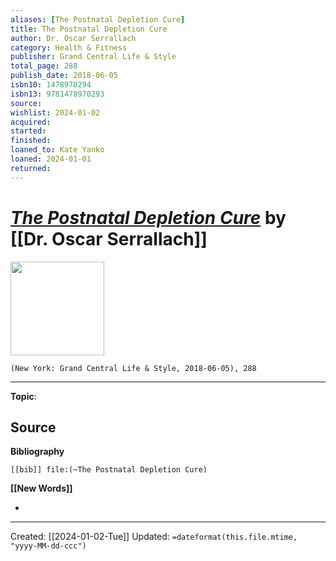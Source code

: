 ```yaml
---
aliases: [The Postnatal Depletion Cure]
title: The Postnatal Depletion Cure
author: Dr. Oscar Serrallach
category: Health & Fitness
publisher: Grand Central Life & Style
total_page: 288
publish_date: 2018-06-05
isbn10: 1478970294
isbn13: 9781478970293
source: 
wishlist: 2024-01-02
acquired: 
started: 
finished: 
loaned_to: Kate Yanko
loaned: 2024-01-01
returned: 
---
```

# *[The Postnatal Depletion Cure]()* by [[Dr. Oscar Serrallach]]

<img src="http://books.google.com/books/content?id=3C44DwAAQBAJ&printsec=frontcover&img=1&zoom=1&edge=curl&source=gbs_api" width=150>

`(New York: Grand Central Life & Style, 2018-06-05), 288`



--- 
**Topic**: 

**Source**
- 

**Bibliography**

```query
[[bib]] file:(~The Postnatal Depletion Cure)
```
 

**[[New Words]]**

- 

---
Created: [[2024-01-02-Tue]]
Updated: `=dateformat(this.file.mtime, "yyyy-MM-dd-ccc")`